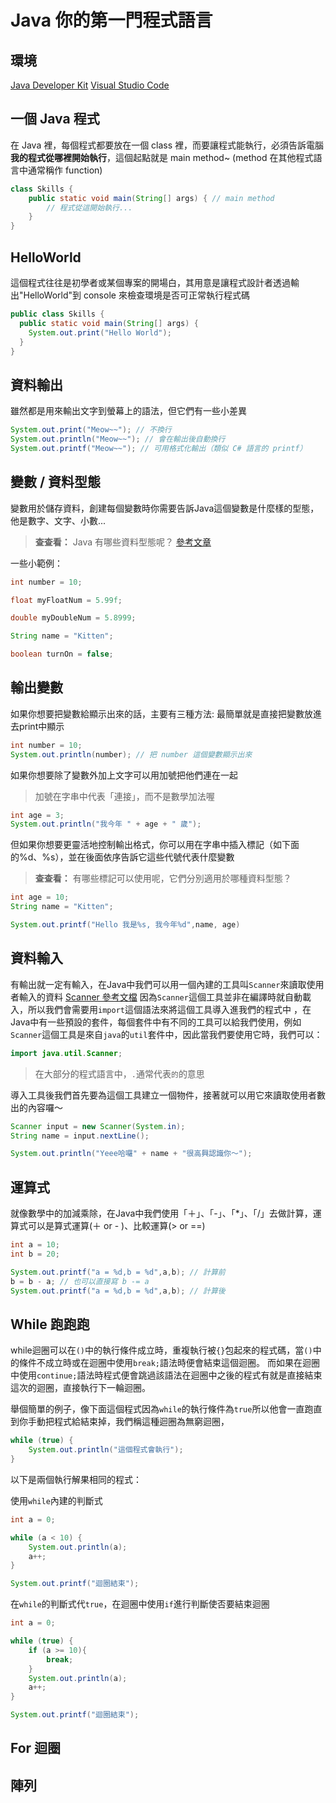 # Java 你的第一門程式語言

## 環境

[Java Developer Kit](https://www.oracle.com/java/technologies/downloads/#java25)
[Visual Studio Code](https://code.visualstudio.com/)

## 一個 Java 程式

在 Java 裡，每個程式都要放在一個 class 裡，而要讓程式能執行，必須告訴電腦**我的程式從哪裡開始執行**，這個起點就是 main method~ (method 在其他程式語言中通常稱作 function)

```java
class Skills {
    public static void main(String[] args) { // main method
        // 程式從這開始執行...
    }
}
```

## HelloWorld

這個程式往往是初學者或某個專案的開場白，其用意是讓程式設計者透過輸出"HelloWorld"到 console 來檢查環境是否可正常執行程式碼

```java
public class Skills {
  public static void main(String[] args) {
    System.out.print("Hello World");
  }
}
```

## 資料輸出

雖然都是用來輸出文字到螢幕上的語法，但它們有一些小差異

```java
System.out.print("Meow~~"); // 不換行
System.out.println("Meow~~"); // 會在輸出後自動換行
System.out.printf("Meow~~"); // 可用格式化輸出（類似 C# 語言的 printf）
```

## 變數 / 資料型態

變數用於儲存資料，創建每個變數時你需要告訴Java這個變數是什麼樣的型態，他是數字、文字、小數...

> **查查看：** Java 有哪些資料型態呢？
> [參考文章](https://www.w3schools.com/java/java_data_types.asp)

一些小範例：

```java
int number = 10;

float myFloatNum = 5.99f;

double myDoubleNum = 5.8999;

String name = "Kitten";

boolean turnOn = false;
```

## 輸出變數

如果你想要把變數給顯示出來的話，主要有三種方法:
最簡單就是直接把變數放進去print中顯示

```java
int number = 10;
System.out.println(number); // 把 number 這個變數顯示出來
```

如果你想要除了變數外加上文字可以用加號把他們連在一起

> 加號在字串中代表「連接」，而不是數學加法喔

```java
int age = 3;
System.out.println("我今年 " + age + " 歲");
```

但如果你想要更靈活地控制輸出格式，你可以用在字串中插入標記（如下面的%d、%s），並在後面依序告訴它這些代號代表什麼變數

> **查查看：** 有哪些標記可以使用呢，它們分別適用於哪種資料型態？

```java
int age = 10;
String name = "Kitten";

System.out.printf("Hello 我是%s, 我今年%d",name, age)
```

## 資料輸入

有輸出就一定有輸入，在Java中我們可以用一個內建的工具叫`Scanner`來讀取使用者輸入的資料
[Scanner 參考文檔](https://www.w3schools.com/java/java_user_input.asp)
因為`Scanner`這個工具並非在編譯時就自動載入，所以我們會需要用`import`這個語法來將這個工具導入進我們的程式中
，在Java中有一些預設的套件，每個套件中有不同的工具可以給我們使用，例如`Scanner`這個工具是來自`java`的`util`套件中，因此當我們要使用它時，我們可以：

```java
import java.util.Scanner;
```

> 在大部分的程式語言中，`.`通常代表`的`的意思

導入工具後我們首先要為這個工具建立一個物件，接著就可以用它來讀取使用者數出的內容囉～

```java
Scanner input = new Scanner(System.in);
String name = input.nextLine();

System.out.println("Yeee哈囉" + name + "很高興認識你～");
```

## 運算式

就像數學中的加減乘除，在Java中我們使用「＋」、「-」、「\*」、「/」去做計算，運算式可以是算式運算(＋ or - )、比較運算(> or ==)

```java
int a = 10;
int b = 20;

System.out.printf("a = %d,b = %d",a,b); // 計算前
b = b - a; // 也可以直接寫 b -= a
System.out.printf("a = %d,b = %d",a,b); // 計算後
```

## While 跑跑跑

while迴圈可以在`()`中的執行條件成立時，重複執行被`{}`包起來的程式碼，當`()`中的條件不成立時或在迴圈中使用`break;`語法時便會結束這個迴圈。
而如果在迴圈中使用`continue;`語法時程式便會跳過該語法在迴圈中之後的程式有就是直接結束這次的迴圈，直接執行下一輪迴圈。

舉個簡單的例子，像下面這個程式因為`while`的執行條件為`true`所以他會一直跑直到你手動把程式給結束掉，我們稱這種迴圈為無窮迴圈，

```java
while (true) {
    System.out.println("這個程式會執行");
}
```

以下是兩個執行解果相同的程式：

使用`while`內建的判斷式

```java
int a = 0;

while (a < 10) {
    System.out.println(a);
    a++;
}

System.out.printf("迴圈結束");
```

在`while`的判斷式代`true`，在迴圈中使用`if`進行判斷使否要結束迴圈

```java
int a = 0;

while (true) {
    if (a >= 10){
        break;
    }
    System.out.println(a);
    a++;
}

System.out.printf("迴圈結束");
```

## For 迴圈

## 陣列
